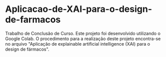 # Aplicacao-de-XAI-para-o-design-de-farmacos
Trabalho de Conclusão de Curso.
Este projeto foi desenvolvido utilizando o Google Colab.
O procedimento para a realização deste projeto encontra-se no arquivo "Aplicação de explainable artificial intelligence (XAI) para o design de fármacos".
